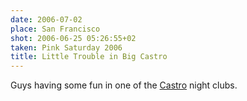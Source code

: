```yaml
---
date: 2006-07-02
place: San Francisco
shot: 2006-06-25 05:26:55+02
taken: Pink Saturday 2006
title: Little Trouble in Big Castro
---
```


Guys having some fun in one of the [Castro](http://en.wikipedia.org/wiki/The_Castro,_San_Francisco) night clubs.
